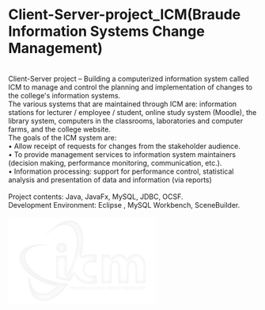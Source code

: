 # Client-Server-project_ICM(Braude Information Systems Change Management)
<br />
Client-Server project – Building a computerized information system called ICM to manage and control the planning and implementation of changes to the college's information systems. <br />
The various systems that are maintained through ICM are: information stations for lecturer / employee / student, online study system (Moodle), the library system, computers in the classrooms, laboratories and computer farms, and the college website. <br />
The goals of the ICM system are: <br />
• Allow receipt of requests for changes from the stakeholder audience. <br />
• To provide management services to information system maintainers (decision making, performance monitoring, communication, etc.). <br />
• Information processing: support for performance control, statistical analysis and presentation of data and information (via reports) <br />
<br />
Project contents: Java, JavaFx, MySQL, JDBC, OCSF. <br />
Development Environment: Eclipse , MySQL Workbench, SceneBuilder. <br />
<br />
<img src="LOGO White.png" alt="drawing" width="300"/>

